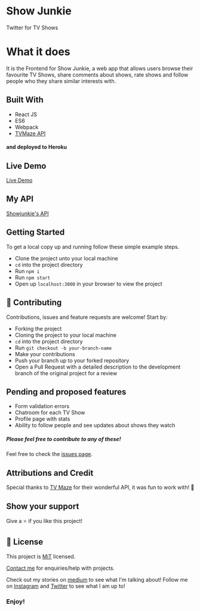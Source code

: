 # Show Junkie

Twitter for TV Shows

# What it does
It is the Frontend for Show Junkie, a web app that allows users browse their favourite TV Shows, share comments about shows, rate shows and follow people who they share similar interests with. 

## Built With
- React JS
- ES6
- Webpack
- [TVMaze API](https://www.tvmaze.com/api)
#### and deployed to Heroku

## Live Demo

[Live Demo](https://moviejunkie.herokuapp.com)

## My API
[Showjunkie's API](https://github.com/Oluwadamilareolusakin/show-junkie-api)

## Getting Started

To get a local copy up and running follow these simple example steps.
- Clone the project unto your local machine
- `cd` into the project directory
- Run `npm i`
- Run `npm start`
- Open up `localhost:3000` in your browser to view the project

## 🤝 Contributing

Contributions, issues and feature requests are welcome! Start by:
* Forking the project
* Cloning the project to your local machine
* `cd` into the project directory
* Run `git checkout -b your-branch-name`
* Make your contributions
* Push your branch up to your forked repository
* Open a Pull Request with a detailed description to the development branch of the original project for a review

## Pending and proposed features
* Form validation errors
* Chatroom for each TV Show
* Profile page with stats
* Ability to follow people and see updates about shows they watch

##### Please feel free to contribute to any of these!

Feel free to check the [issues page](https://github.com/Oluwadamilareolusakin/movie-junkie-api/issues).

## Attributions and Credit
Special thanks to [TV Maze](https://www.tvmaze.com/api) for their wonderful API, it was fun to work with! :rocket: 

## Show your support

Give a ⭐️ if you like this project!

## 📝 License

This project is [MiT](lic.url) licensed.

[Contact me](maito:oluwadamilare@oluwadamilareolusakin.com) for enquiries/help with projects.

Check out my stories on [medium](https://medium.com/@oluwadamilareo_) to see what I'm talking about!
Follow me on [Instagram](https://instagram.com/oluwadamilare_olusakin) and [Twitter](https://twitter.com/oluwadamilareo_) to see what I am up to!
### Enjoy!
